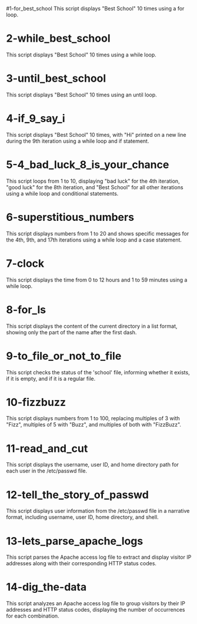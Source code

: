#1-for_best_school
This script displays "Best School" 10 times using a for loop.

# 2-while_best_school

This script displays "Best School" 10 times using a while loop.

# 3-until_best_school

This script displays "Best School" 10 times using an until loop.

# 4-if_9_say_i

This script displays "Best School" 10 times, with "Hi" printed on a new line during the 9th iteration using a while loop and if statement.

# 5-4_bad_luck_8_is_your_chance

This script loops from 1 to 10, displaying "bad luck" for the 4th iteration, "good luck" for the 8th iteration, and "Best School" for all other iterations using a while loop and conditional statements.

# 6-superstitious_numbers

This script displays numbers from 1 to 20 and shows specific messages for the 4th, 9th, and 17th iterations using a while loop and a case statement.

# 7-clock

This script displays the time from 0 to 12 hours and 1 to 59 minutes using a while loop.

# 8-for_ls

This script displays the content of the current directory in a list format, showing only the part of the name after the first dash.

# 9-to_file_or_not_to_file

This script checks the status of the 'school' file, informing whether it exists, if it is empty, and if it is a regular file.

# 10-fizzbuzz

This script displays numbers from 1 to 100, replacing multiples of 3 with "Fizz", multiples of 5 with "Buzz", and multiples of both with "FizzBuzz".

# 11-read_and_cut

This script displays the username, user ID, and home directory path for each user in the /etc/passwd file.

# 12-tell_the_story_of_passwd

This script displays user information from the /etc/passwd file in a narrative format, including username, user ID, home directory, and shell.

# 13-lets_parse_apache_logs

This script parses the Apache access log file to extract and display visitor IP addresses along with their corresponding HTTP status codes.

# 14-dig_the-data

This script analyzes an Apache access log file to group visitors by their IP addresses and HTTP status codes, displaying the number of occurrences for each combination.
